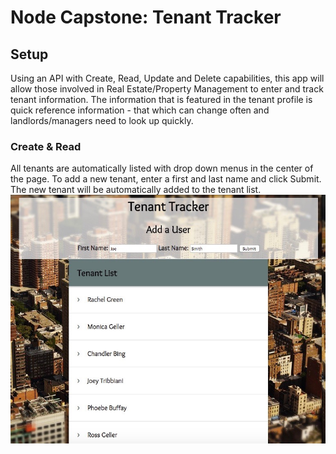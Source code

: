 <h1>Node Capstone: Tenant Tracker</h1>

<h2>Setup</h2>
Using an API with Create, Read, Update and Delete capabilities, this app will allow those involved in Real Estate/Property Management to enter and track tenant information. The information that is featured in the tenant profile is quick reference information - that which can change often and landlords/managers need to look up quickly.

<h3>Create & Read</h3>
All tenants are automatically listed with drop down menus in the center of the page. To add a new tenant, enter a first and last name and click Submit. The new tenant will be automatically added to the tenant list.
<img src="/readme-screenshots/main-page.jpg">
